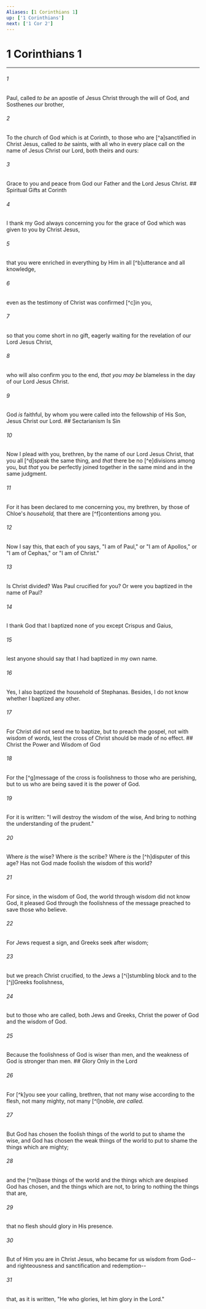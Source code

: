 ```yaml
---
Aliases: [1 Corinthians 1]
up: ['1 Corinthians']
next: ['1 Cor 2']
---
```

# 1 Corinthians 1

***


###### 1 
Paul, called _to be_ an apostle of Jesus Christ through the will of God, and Sosthenes _our_ brother, 

###### 2 
To the church of God which is at Corinth, to those who are [^a]sanctified in Christ Jesus, called _to be_ saints, with all who in every place call on the name of Jesus Christ our Lord, both theirs and ours: 

###### 3 
Grace to you and peace from God our Father and the Lord Jesus Christ. ## Spiritual Gifts at Corinth 

###### 4 
I thank my God always concerning you for the grace of God which was given to you by Christ Jesus, 

###### 5 
that you were enriched in everything by Him in all [^b]utterance and all knowledge, 

###### 6 
even as the testimony of Christ was confirmed [^c]in you, 

###### 7 
so that you come short in no gift, eagerly waiting for the revelation of our Lord Jesus Christ, 

###### 8 
who will also confirm you to the end, _that you may be_ blameless in the day of our Lord Jesus Christ. 

###### 9 
God _is_ faithful, by whom you were called into the fellowship of His Son, Jesus Christ our Lord. ## Sectarianism Is Sin 

###### 10 
Now I plead with you, brethren, by the name of our Lord Jesus Christ, that you all [^d]speak the same thing, and _that_ there be no [^e]divisions among you, but _that_ you be perfectly joined together in the same mind and in the same judgment. 

###### 11 
For it has been declared to me concerning you, my brethren, by those of Chloe's _household,_ that there are [^f]contentions among you. 

###### 12 
Now I say this, that each of you says, "I am of Paul," or "I am of Apollos," or "I am of Cephas," or "I am of Christ." 

###### 13 
Is Christ divided? Was Paul crucified for you? Or were you baptized in the name of Paul? 

###### 14 
I thank God that I baptized none of you except Crispus and Gaius, 

###### 15 
lest anyone should say that I had baptized in my own name. 

###### 16 
Yes, I also baptized the household of Stephanas. Besides, I do not know whether I baptized any other. 

###### 17 
For Christ did not send me to baptize, but to preach the gospel, not with wisdom of words, lest the cross of Christ should be made of no effect. ## Christ the Power and Wisdom of God 

###### 18 
For the [^g]message of the cross is foolishness to those who are perishing, but to us who are being saved it is the power of God. 

###### 19 
For it is written: "I will destroy the wisdom of the wise, And bring to nothing the understanding of the prudent." 

###### 20 
Where _is_ the wise? Where _is_ the scribe? Where _is_ the [^h]disputer of this age? Has not God made foolish the wisdom of this world? 

###### 21 
For since, in the wisdom of God, the world through wisdom did not know God, it pleased God through the foolishness of the message preached to save those who believe. 

###### 22 
For Jews request a sign, and Greeks seek after wisdom; 

###### 23 
but we preach Christ crucified, to the Jews a [^i]stumbling block and to the [^j]Greeks foolishness, 

###### 24 
but to those who are called, both Jews and Greeks, Christ the power of God and the wisdom of God. 

###### 25 
Because the foolishness of God is wiser than men, and the weakness of God is stronger than men. ## Glory Only in the Lord 

###### 26 
For [^k]you see your calling, brethren, that not many wise according to the flesh, not many mighty, not many [^l]noble, _are called._ 

###### 27 
But God has chosen the foolish things of the world to put to shame the wise, and God has chosen the weak things of the world to put to shame the things which are mighty; 

###### 28 
and the [^m]base things of the world and the things which are despised God has chosen, and the things which are not, to bring to nothing the things that are, 

###### 29 
that no flesh should glory in His presence. 

###### 30 
But of Him you are in Christ Jesus, who became for us wisdom from God--and righteousness and sanctification and redemption-- 

###### 31 
that, as it is written, "He who glories, let him glory in the Lord."
